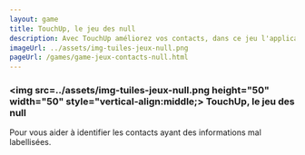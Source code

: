 ```yaml
---
layout: game
title: TouchUp, le jeu des null
description: Avec TouchUp améliorez vos contacts, dans ce jeu l'application vous aide à trouver vos contacts vides
imageUrl: ../assets/img-tuiles-jeux-null.png
pageUrl: /games/game-jeux-contacts-null.html
---
```

### <img src=../assets/img-tuiles-jeux-null.png height="50" width="50" style="vertical-align:middle;> TouchUp, le jeu des null
Pour vous aider à identifier les contacts ayant des informations mal labellisées.
